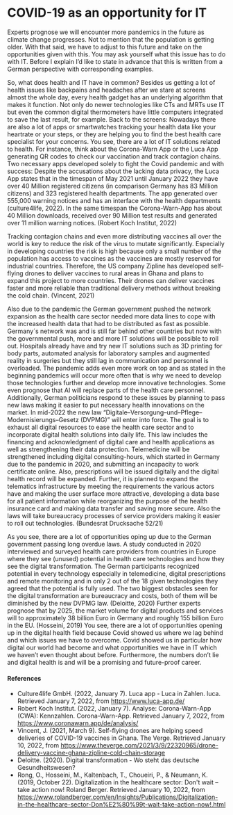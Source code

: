 # COVID-19 as an opportunity for IT
Experts prognose we will encounter more pandemics in the future as climate change progresses. Not to mention that the population is getting older. With that said, we have to adjust to this future and take on the opportunities given with this. You may ask yourself what this issue has to do with IT. Before  I explain I’d like to state in advance that this is written from a German perspective with corresponding examples.

So, what does health and IT have in common? Besides us getting a lot of health issues like backpains and headaches after we stare at screens almost the whole day, every health gadget has an underlying algorithm that makes it function. Not only do newer technologies like CTs and MRTs use IT but even the common digital thermometers have little computers integrated to save the last result, for example. Back to the screens: Nowadays there are also a lot of apps or smartwatches tracking your health data like your heartrate or your steps, or they are helping you to find the best health care specialist for your concerns. You see, there are a lot of IT solutions related to health. 
For instance, think about the Corona-Warn App or the Luca App generating QR codes to check our vaccination and track contagion chains. Two necessary apps developed solely to fight the Covid pandemic and with success: Despite the accusations about the lacking data privacy, the Luca App states that in the timespan of May 2021 until January 2022 they have over 40 Million registered citizens (in comparison Germany has 83 Million citizens) and 323 registered health departments. The app generated over 555,000 warning notices and has an interface with the health departments (culture4life, 2022). In the same timespan the Corona-Warn-App has about 40 Million downloads, received over 90 Million test results and generated over 11 million warning notices. (Robert Koch Institut, 2022)

Tracking contagion chains and even more distributing vaccines all over the world is key to reduce the risk of the virus to mutate significantly. Especially in developing countries the risk is high because only a small number of the population has access to vaccines as the vaccines are mostly reserved for industrial countries. Therefore, the US company Zipline has developed self-flying drones to deliver vaccines to rural areas in Ghana and plans to expand this project to more countries. Their drones can deliver vaccines faster and more reliable than traditional delivery methods without breaking the cold chain. (Vincent, 2021)

Also due to the pandemic the German government pushed the network expansion as the health care sector needed more data lines to cope with the increased health data that had to be distributed as fast as possible. Germany´s network was and is still far behind other countries but now with the governmental push, more and more IT solutions will be possible to roll out. Hospitals already have and try new IT solutions such as 3D printing for body parts, automated analysis for laboratory samples and augmented reality in surgeries but they still lag in communication and personnel is overloaded. The pandemic adds even more work on top and as stated in the beginning pandemics will occur more often that is why we need to develop those technologies further and develop more innovative technologies. Some even prognose that AI will replace parts of the health care personnel.
Additionally, German politicians respond to these issues by planning to pass new laws making it easier to put necessary health innovations on the market. In mid-2022 the new law “Digitale–Versorgung–und–Pflege–Modernisierungs–Gesetz (DVPMG)” will enter into force. The goal is to exhaust all digital resources to ease the health care sector and to incorporate digital health solutions into daily life. This law includes the financing and acknowledgment of digital care and health applications as well as strengthening their data protection. Telemedicine will be strengthened including digital consulting-hours, which started in Germany due to the pandemic in 2020, and submitting an incapacity to work certificate online. Also, prescriptions will be issued digitally and the digital health record will be expanded. Further, it is planned to expand the telematics infrastructure by meeting the requirements the various actors have and making the user surface more attractive, developing a data base for all patient information while reorganizing the purpose of the health insurance card and making data transfer and saving more secure. Also the laws will take bureaucracy processes of service providers making it easier to roll out technologies. (Bundesrat Drucksache 52/21)

As you see, there are a lot of opportunities oping up due to the German government passing long overdue laws.
A study conducted in 2020 interviewed and surveyed health care providers from countries in Europe where they see (unused) potential in health care technologies and how they see the digital transformation. The German participants recognized potential in every technology especially in telemedicine, digital prescriptions and remote monitoring and in only 2 out of the 18 given technologies they agreed that the potential is fully used. The two biggest obstacles seen for the digital transformation are bureaucracy and costs, both of them will be diminished by the new DVPMG law. (Deloitte, 2020)
Further experts prognose that by 2025, the market volume for digital products and services will to approximately 38 billion Euro in Germany and roughly 155 billion Euro in the EU. (Hosseini, 2019)
You see, there are a lot of opportunities opening up in the digital health field because Covid showed us where we lag behind and which issues we have to overcome. Covid showed us in particular how digital our world had become and what opportunities we have in IT which we haven’t even thought about before. Furthermore, the numbers don’t lie and digital health is and will be a promising and future-proof career.

#### References

- Culture4life GmbH. (2022, January 7). Luca app - Luca in Zahlen. luca. Retrieved January  7, 2022, from https://www.luca-app.de/ 
- Robert Koch Institut. (2022, January 7). Analyse: Corona-Warn-App (CWA): Kennzahlen.    Corona-Warn-App. Retrieved January 7, 2022, from  https://www.coronawarn.app/de/analysis/ 
- Vincent, J. (2021, March 9). Self-flying drones are helping speed deliveries of COVID-19 vaccines in Ghana. The Verge. Retrieved January 10, 2022, from           https://www.theverge.com/2021/3/9/22320965/drone-delivery-vaccine-ghana-zipline-cold-chain-storage 
- Deloitte. (2020). Digital transformation - Wo steht das deutsche Gesundheitswesen? 
- Rong, O., Hosseini, M., Kaltenbach, T., Choueiri, P., & Neumann, K. (2019, October 22).  Digitalization in the healthcare sector: Don't wait – take action now! Roland Berger. Retrieved January 10, 2022, from https://www.rolandberger.com/en/Insights/Publications/Digitalization-in-the-healthcare-sector-Don%E2%80%99t-wait-take-action-now!.html 
